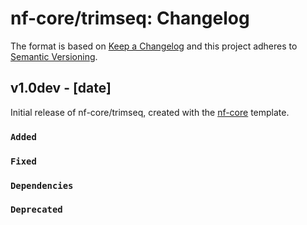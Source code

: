 # nf-core/trimseq: Changelog

The format is based on [Keep a Changelog](https://keepachangelog.com/en/1.0.0/)
and this project adheres to [Semantic Versioning](https://semver.org/spec/v2.0.0.html).

## v1.0dev - [date]

Initial release of nf-core/trimseq, created with the [nf-core](https://nf-co.re/) template.

### `Added`

### `Fixed`

### `Dependencies`

### `Deprecated`
